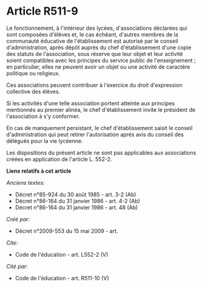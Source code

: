 # Article R511-9

Le fonctionnement, à l'intérieur des lycées, d'associations déclarées qui sont composées d'élèves et, le cas échéant,
d'autres membres de la communauté éducative de l'établissement est autorisé par le conseil d'administration, après dépôt
auprès du chef d'établissement d'une copie des statuts de l'association, sous réserve que leur objet et leur activité soient
compatibles avec les principes du service public de l'enseignement ; en particulier, elles ne peuvent avoir un objet ou une
activité de caractère politique ou religieux. 

Ces associations peuvent contribuer à l'exercice du droit d'expression collective des élèves. 

Si les activités d'une telle association portent atteinte aux principes mentionnés au premier alinéa, le chef d'établissement
invite le président de l'association à s'y conformer. 

En cas de manquement persistant, le chef d'établissement saisit le conseil d'administration qui peut retirer l'autorisation
après avis du conseil des délégués pour la vie lycéenne. 

Les dispositions du présent article ne sont pas applicables aux associations créées en application de l'article L. 552-2.

**Liens relatifs à cet article**

_Anciens textes_:

  - Décret n°85-924 du 30 août 1985 - art. 3-2 (Ab)
  - Décret n°86-164 du 31 janvier 1986 - art. 4-2 (Ab)
  - Décret n°86-164 du 31 janvier 1986 - art. 48 (Ab)

_Créé par_:

  - Décret n°2009-553 du 15 mai 2009 - art.

_Cite_:

  - Code de l'éducation - art. L552-2 (V)

_Cité par_:

  - Code de l'éducation - art. R511-10 (V)
